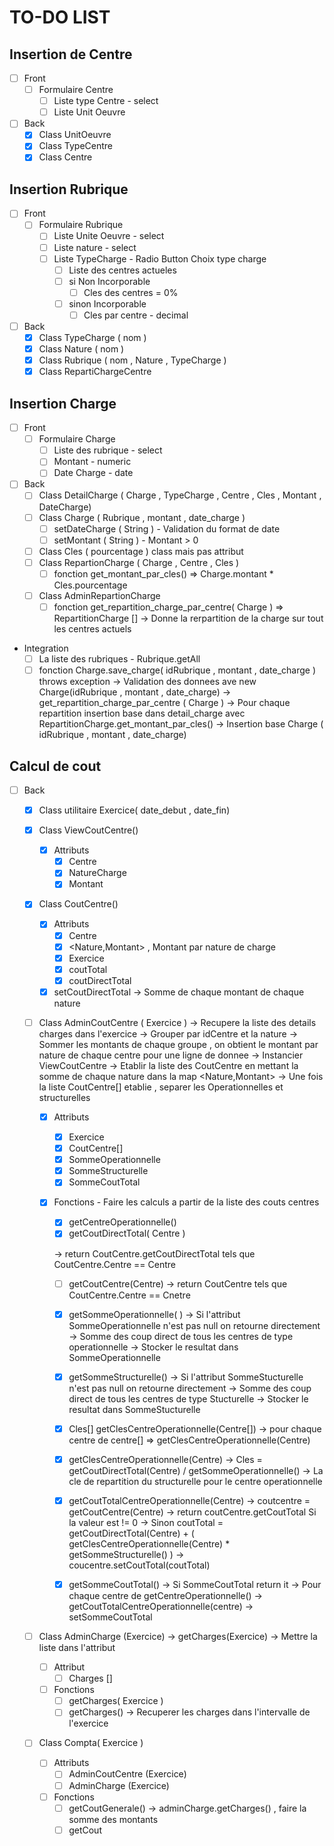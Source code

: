 # TO-DO LIST

## Insertion de Centre

- [ ] Front
  - [ ] Formulaire Centre
    - [ ] Liste type Centre - select
    - [ ] Liste Unit Oeuvre
- [ ] Back
  - [x] Class UnitOeuvre
  - [x] Class TypeCentre
  - [x] Class Centre

## Insertion Rubrique

- [ ] Front
  - [ ] Formulaire Rubrique
    - [ ] Liste Unite Oeuvre - select
    - [ ] Liste nature - select
    - [ ] Liste TypeCharge - Radio Button Choix type charge
      - [ ] Liste des centres actueles
      - [ ] si Non Incorporable
        - [ ] Cles des centres = 0%
      - [ ] sinon Incorporable
        - [ ] Cles par centre - decimal
- [ ] Back
  - [x] Class TypeCharge ( nom )
  - [x] Class Nature ( nom )
  - [x] Class Rubrique ( nom , Nature , TypeCharge )
  - [x] Class RepartiChargeCentre

## Insertion Charge

- [ ] Front
  - [ ] Formulaire Charge
    - [ ] Liste des rubrique - select
    - [ ] Montant - numeric
    - [ ] Date Charge - date
- [ ] Back
  - [ ] Class DetailCharge ( Charge , TypeCharge , Centre , Cles , Montant , DateCharge)
  - [ ] Class Charge ( Rubrique , montant , date_charge )
    - [ ] setDateCharge ( String ) - Validation du format de date
    - [ ] setMontant ( String ) - Montant > 0
  - [ ] Class Cles ( pourcentage ) class mais pas attribut
  - [ ] Class RepartionCharge ( Charge , Centre , Cles )
    - [ ] fonction get_montant_par_cles() => Charge.montant * Cles.pourcentage 
  - [ ] Class AdminRepartionCharge       
    - [ ] fonction get_repartition_charge_par_centre( Charge ) => RepartitionCharge []
        -> Donne la rerpartition de la charge sur tout les centres actuels
- Integration
  - [ ] La liste des rubriques - Rubrique.getAll
  - [ ] fonction Charge.save_charge( idRubrique , montant , date_charge ) throws exception
    -> Validation des donnees ave new Charge(idRubrique , montant , date_charge)
    -> get_repartition_charge_par_centre ( Charge )
    -> Pour chaque repartition insertion base dans detail_charge avec RepartitionCharge.get_montant_par_cles()
    -> Insertion base Charge ( idRubrique , montant , date_charge)

## Calcul de cout

- [ ] Back
  - [x] Class utilitaire Exercice( date_debut , date_fin)
  - [x] Class ViewCoutCentre()
    - [x] Attributs
      - [x] Centre
      - [x] NatureCharge
      - [x] Montant

  - [x] Class CoutCentre()
    - [x] Attributs
      - [x] Centre
      - [x] <Nature,Montant> , Montant par nature de charge
      - [x] Exercice
      - [x] coutTotal
      - [x] coutDirectTotal
    - [x] setCoutDirectTotal
    -> Somme de chaque montant de chaque nature

  - [ ] Class AdminCoutCentre ( Exercice )
    -> Recupere la liste des details charges dans l'exercice
    -> Grouper par idCentre et la nature
    -> Sommer les montants de chaque groupe , on obtient le montant par nature de chaque centre pour une ligne de donnee
    -> Instancier ViewCoutCentre
    -> Etablir la liste des CoutCentre en mettant la somme de chaque nature dans la map <Nature,Montant>
    -> Une fois la liste CoutCentre[] etablie , separer les Operationnelles et structurelles

    - [x] Attributs
      - [x] Exercice
      - [x] CoutCentre[]
      - [x] SommeOperationnelle
      - [x] SommeStructurelle
      - [x] SommeCoutTotal

    - [x] Fonctions - Faire les calculs a partir de la liste des couts centres
      - [x] getCentreOperationnelle()
      - [x] getCoutDirectTotal( Centre )

      -> return CoutCentre.getCoutDirectTotal tels que CoutCentre.Centre == Centre

      - [ ] getCoutCentre(Centre)
      -> return CoutCentre tels que CoutCentre.Centre == Cnetre

      - [x] getSommeOperationnelle( ) -> Si l'attribut SommeOperationnelle n'est pas null on retourne directement
        -> Somme des coup direct de tous les centres de type operationnelle
        -> Stocker le resultat dans SommeOperationnelle

      - [x] getSommeStructurelle() -> Si l'attribut SommeStucturelle n'est pas null on retourne directement
        -> Somme des coup direct de tous les centres de type Stucturelle
        -> Stocker le resultat dans SommeStucturelle

      - [x] Cles[] getClesCentreOperationnelle(Centre[])
      ->  pour chaque centre de centre[] => getClesCentreOperationnelle(Centre)

      - [x] getClesCentreOperationnelle(Centre)
      -> Cles = getCoutDirectTotal(Centre) / getSommeOperationnelle()
      -> La cle de repartition du structurelle pour le centre operationnelle

      - [x] getCoutTotalCentreOperationnelle(Centre)
      -> coutcentre = getCoutCentre(Centre)
      ->  return coutCentre.getCoutTotal Si la valeur est != 0
      -> Sinon coutTotal = getCoutDirectTotal(Centre) + ( getClesCentreOperationnelle(Centre) * getSommeStructurelle() )
      -> coucentre.setCoutTotal(coutTotal)

      - [x] getSommeCoutTotal()
      -> Si SommeCoutTotal return it
      -> Pour chaque centre de getCentreOperationnelle()
      -> getCoutTotalCentreOperationnelle(centre)
      -> setSommeCoutTotal

  - [ ] Class AdminCharge (Exercice)
  -> getCharges(Exercice) -> Mettre la liste dans l'attribut

    - [ ] Attribut
      - [ ] Charges []
    - [ ] Fonctions
      - [ ] getCharges( Exercice )
      - [ ] getCharges()
      -> Recuperer les charges dans l'intervalle de l'exercice
  - [ ] Class Compta( Exercice )
    - [ ] Attributs
      - [ ] AdminCoutCentre (Exercice)
      - [ ] AdminCharge (Exercice)
    - [ ] Fonctions
      - [ ] getCoutGenerale()
      -> adminCharge.getCharges() , faire la somme des montants
      - [ ] getCout
